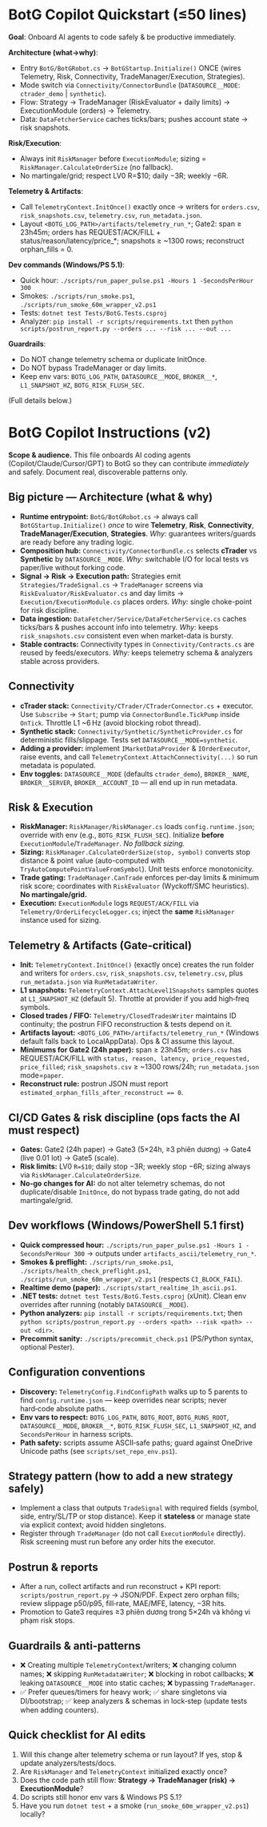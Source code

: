 # BotG Copilot Quickstart (≤50 lines)

**Goal**: Onboard AI agents to code safely & be productive immediately.

**Architecture (what→why)**:
- Entry `BotG/BotGRobot.cs` → `BotGStartup.Initialize()` ONCE (wires Telemetry, Risk, Connectivity, TradeManager/Execution, Strategies).
- Mode switch via `Connectivity/ConnectorBundle` (`DATASOURCE__MODE`: `ctrader_demo` | `synthetic`).
- Flow: Strategy → TradeManager (RiskEvaluator + daily limits) → ExecutionModule (orders) → Telemetry.
- Data: `DataFetcherService` caches ticks/bars; pushes account state → risk snapshots.

**Risk/Execution**:
- Always init `RiskManager` before `ExecutionModule`; sizing = `RiskManager.CalculateOrderSize` (no fallback).
- No martingale/grid; respect LV0 R=$10; daily −3R; weekly −6R.

**Telemetry & Artifacts**:
- Call `TelemetryContext.InitOnce()` exactly once → writers for `orders.csv`, `risk_snapshots.csv`, `telemetry.csv`, `run_metadata.json`.
- Layout `<BOTG_LOG_PATH>/artifacts/telemetry_run_*`; Gate2: span ≥ 23h45m; orders has REQUEST/ACK/FILL + status/reason/latency/price_*; snapshots ≥ ~1300 rows; reconstruct orphan_fills = 0.

**Dev commands (Windows/PS 5.1)**:
- Quick hour: `./scripts/run_paper_pulse.ps1 -Hours 1 -SecondsPerHour 300`
- Smokes: `./scripts/run_smoke.ps1`, `./scripts/run_smoke_60m_wrapper_v2.ps1`
- Tests: `dotnet test Tests/BotG.Tests.csproj`
- Analyzer: `pip install -r scripts/requirements.txt` then `python scripts/postrun_report.py --orders ... --risk ... --out ...`

**Guardrails**:
- Do NOT change telemetry schema or duplicate InitOnce.
- Do NOT bypass TradeManager or day limits.
- Keep env vars: `BOTG_LOG_PATH`, `DATASOURCE__MODE`, `BROKER__*`, `L1_SNAPSHOT_HZ`, `BOTG_RISK_FLUSH_SEC`.

(Full details below.)

# BotG Copilot Instructions (v2)
**Scope & audience.** This file onboards AI coding agents (Copilot/Claude/Cursor/GPT) to BotG so they can contribute *immediately* and safely. Document real, discoverable patterns only.

## Big picture — Architecture (**what & why**)
- **Runtime entrypoint:** `BotG/BotGRobot.cs` → always call `BotGStartup.Initialize()` *once* to wire **Telemetry**, **Risk**, **Connectivity**, **TradeManager/Execution**, **Strategies**. *Why:* guarantees writers/guards are ready before any trading logic.
- **Composition hub:** `Connectivity/ConnectorBundle.cs` selects **cTrader** vs **Synthetic** by `DATASOURCE__MODE`. *Why:* switchable I/O for local tests vs paper/live without forking code.
- **Signal → Risk → Execution path:** Strategies emit `Strategies/TradeSignal.cs` → `TradeManager` screens via `RiskEvaluator/RiskEvaluator.cs` and day limits → `Execution/ExecutionModule.cs` places orders. *Why:* single choke-point for risk discipline.
- **Data ingestion:** `DataFetcher/Service/DataFetcherService.cs` caches ticks/bars & pushes account info into telemetry. *Why:* keeps `risk_snapshots.csv` consistent even when market-data is bursty.
- **Stable contracts:** Connectivity types in `Connectivity/Contracts.cs` are reused by feeds/executors. *Why:* keeps telemetry schema & analyzers stable across providers.

## Connectivity
- **cTrader stack:** `Connectivity/CTrader/CTraderConnector.cs` + executor. Use `Subscribe` → `Start`; pump via `ConnectorBundle.TickPump` inside `OnTick`. Throttle L1 ~6 Hz (avoid blocking robot thread).
- **Synthetic stack:** `Connectivity/Synthetic/SyntheticProvider.cs` for deterministic fills/slippage. Tests set `DATASOURCE__MODE=synthetic`.
- **Adding a provider:** implement `IMarketDataProvider` & `IOrderExecutor`, raise events, and call `TelemetryContext.AttachConnectivity(...)` so run metadata is populated.
- **Env toggles:** `DATASOURCE__MODE` (defaults `ctrader_demo`), `BROKER__NAME`, `BROKER__SERVER`, `BROKER__ACCOUNT_ID` — all end up in run metadata.

## Risk & Execution
- **RiskManager:** `RiskManager/RiskManager.cs` loads `config.runtime.json`; override with env (e.g., `BOTG_RISK_FLUSH_SEC`). Initialize **before** `ExecutionModule`/`TradeManager`. *No fallback sizing.*
- **Sizing:** `RiskManager.CalculateOrderSize(stop, symbol)` converts stop distance & point value (auto-computed with `TryAutoComputePointValueFromSymbol`). Unit tests enforce monotonicity.
- **Trade gating:** `TradeManager.CanTrade` enforces per‑day limits & minimum risk score; coordinates with `RiskEvaluator` (Wyckoff/SMC heuristics). **No martingale/grid.**
- **Execution:** `ExecutionModule` logs `REQUEST/ACK/FILL` via `Telemetry/OrderLifecycleLogger.cs`; inject the **same** `RiskManager` instance used for sizing.

## Telemetry & Artifacts (Gate‑critical)
- **Init:** `TelemetryContext.InitOnce()` (exactly once) creates the run folder and writers for `orders.csv`, `risk_snapshots.csv`, `telemetry.csv`, plus `run_metadata.json` via `RunMetadataWriter`.
- **L1 snapshots:** `TelemetryContext.AttachLevel1Snapshots` samples quotes at `L1_SNAPSHOT_HZ` (default 5). Throttle at provider if you add high‑freq symbols.
- **Closed trades / FIFO:** `Telemetry/ClosedTradesWriter` maintains ID continuity; the postrun FIFO reconstruction & tests depend on it.
- **Artifacts layout:** `<BOTG_LOG_PATH>/artifacts/telemetry_run_*` (Windows default falls back to LocalAppData). Ops & CI assume this layout.
- **Minimums for Gate2 (24h paper):** span ≥ 23h45m; `orders.csv` has REQUEST/ACK/FILL with `status, reason, latency, price_requested, price_filled`; `risk_snapshots.csv` ≥ ~1300 rows/24h; `run_metadata.json` mode=`paper`.
- **Reconstruct rule:** postrun JSON must report `estimated_orphan_fills_after_reconstruct == 0`.

## CI/CD Gates & risk discipline (ops facts the AI must respect)
- **Gates:** Gate2 (24h paper) → Gate3 (5×24h, ≥3 phiên dương) → Gate4 (live 0.01 lot) → Gate5 (scale).
- **Risk limits:** LV0 `R=$10`; daily stop −3R; weekly stop −6R; sizing always via `RiskManager.CalculateOrderSize`.
- **No‑go changes for AI:** do not alter telemetry schemas, do not duplicate/disable `InitOnce`, do not bypass trade gating, do not add martingale/grid.

## Dev workflows (Windows/PowerShell 5.1 first)
- **Quick compressed hour:** `./scripts/run_paper_pulse.ps1 -Hours 1 -SecondsPerHour 300` → outputs under `artifacts_ascii/telemetry_run_*`.
- **Smokes & preflight:** `./scripts/run_smoke.ps1`, `./scripts/health_check_preflight.ps1`, `./scripts/run_smoke_60m_wrapper_v2.ps1` (respects `CI_BLOCK_FAIL`).
- **Realtime demo (paper):** `./scripts/start_realtime_1h_ascii.ps1`.
- **.NET tests:** `dotnet test Tests/BotG.Tests.csproj` (xUnit). Clean env overrides after running (notably `DATASOURCE__MODE`).
- **Python analyzers:** `pip install -r scripts/requirements.txt`; then `python scripts/postrun_report.py --orders <path> --risk <path> --out <dir>`.
- **Precommit sanity:** `./scripts/precommit_check.ps1` (PS/Python syntax, optional Pester).

## Configuration conventions
- **Discovery:** `TelemetryConfig.FindConfigPath` walks up to 5 parents to find `config.runtime.json` — keep overrides near scripts; never hard‑code absolute paths.
- **Env vars to respect:** `BOTG_LOG_PATH`, `BOTG_ROOT`, `BOTG_RUNS_ROOT`, `DATASOURCE__MODE`, `BROKER__*`, `BOTG_RISK_FLUSH_SEC`, `L1_SNAPSHOT_HZ`, and `SecondsPerHour` in harness scripts.
- **Path safety:** scripts assume ASCII‑safe paths; guard against OneDrive Unicode paths (see `scripts/set_repo_env.ps1`).

## Strategy pattern (how to add a new strategy safely)
- Implement a class that outputs `TradeSignal` with required fields (symbol, side, entry/SL/TP or stop distance). Keep it **stateless** or manage state via explicit context; avoid hidden singletons.
- Register through `TradeManager` (do not call `ExecutionModule` directly). Risk screening must run before any order hits the executor.

## Postrun & reports
- After a run, collect artifacts and run reconstruct + KPI report: `scripts/postrun_report.py` → JSON/PDF. Expect zero orphan fills; review slippage p50/p95, fill‑rate, MAE/MFE, latency, −3R hits.
- Promotion to Gate3 requires ≥3 phiên dương trong 5×24h và không vi phạm risk stops.

## Guardrails & anti‑patterns
- ❌ Creating multiple `TelemetryContext`/writers; ❌ changing column names; ❌ skipping `RunMetadataWriter`; ❌ blocking in robot callbacks; ❌ leaking `DATASOURCE__MODE` into static caches; ❌ bypassing `TradeManager`.
- ✅ Prefer queues/timers for heavy work; ✅ share singletons via DI/bootstrap; ✅ keep analyzers & schemas in lock‑step (update tests when adding counters).

## Quick checklist for AI edits
1) Will this change alter telemetry schema or run layout? If yes, stop & update analyzers/tests/docs.  
2) Are `RiskManager` and `TelemetryContext` initialized exactly once?  
3) Does the code path still flow: **Strategy → TradeManager (risk) → ExecutionModule**?  
4) Do scripts still honor env vars & Windows PS 5.1?  
5) Have you run `dotnet test` + a smoke (`run_smoke_60m_wrapper_v2.ps1`) locally?
